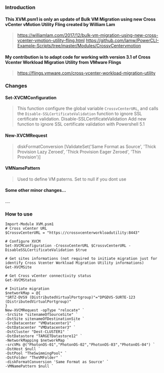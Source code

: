 ### Introduction
#### This XVM.psm1 is only an update of Bulk VM Migration using new Cross vCenter vMotion Utility Fling created by William Lam
> https://williamlam.com/2017/12/bulk-vm-migration-using-new-cross-vcenter-vmotion-utility-fling.html
> https://github.com/lamw/PowerCLI-Example-Scripts/tree/master/Modules/CrossvCentervmotion

#### My contribution is to adapt code for working with version 3.1 of Cross Vcenter Workload Migration Utility from VMware Flings
> https://flings.vmware.com/cross-vcenter-workload-migration-utility


### Changes
#### Set-XVCMConfiguration
> This function configure the global variable `CrossvCenterURL`, and calls the `Disable-SSLCertificateValidation` function to ignore SSL certificate validation.
> Disable-SSLCertificateValidation
> Add new function to ignore SSL certificate validation with Powershell 5.1
#### New-XVCMRequest
> diskFormatConversion
> [ValidateSet('Same Format as Source', 'Thick Provision Lazy Zeroed', 'Thick Provision Eager Zeroed', 'Thin Provision')]
#### VMNamePattern
> Used to define VM paterns. Set to null if you dont use
#### Some other minor changes...
....



### How to use
    Import-Module XVM.psm1
    # Cross vCenter URL
    $CrossvCenterURL = "https://crossvcenterworkloadutility:8443"

    # Configure XVCM
    Set-XVCMConfiguration -CrossvCenterURL $CrossvCenterURL -DisableSSLCertificateValidation $true

    # Get sites informations (not required to initiate migration just for identify Cross Vcenter Workload Migration Utility informations)
    Get-XVCMSite

    # Get Cross vCenter connectivity status
    Get-XVCMStatus

    # Initiate migration
    $networkMap = @{
    "SRTZ-DVS9 (DistributedVirtualPortgroup)"="DPGDVS-SURTE-123 (DistributedVirtualPortgroup)"
    }
    New-XVCMRequest -opType "relocate" `
    -SrcSite "sitenameOfSourceSite" `
    -DstSite sitenameOfDestinationSite `
    -SrcDatacenter "VMDatacenter1" `
    -DstDatacenter "VMDatacenter3" `
    -DstCluster "Dest-CLUSTER1" `
    -DstDatastore "TARGETDatastore12" `
    -NetworkMapping $networkMap `
    -srcVMs @("PhotonOS-01","PhotonOS-02","PhotonOS-03","PhotonOS-04") `
    -DstHost $null `
    -DstPool "TheSwimmingPool" `
    -DstFolder "TheVMFolder" `
    -diskFormatConversion 'Same Format as Source' `
    -VMNamePattern $null `
